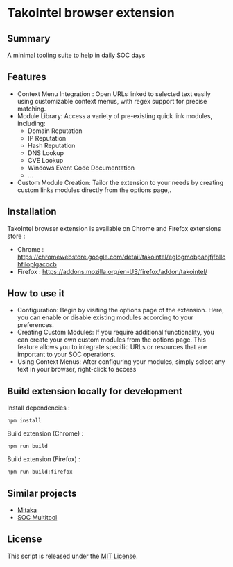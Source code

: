 # TakoIntel browser extension

## Summary 

A minimal tooling suite to help in daily SOC days

## Features 

- Context Menu Integration : Open URLs linked to selected text easily using customizable context menus, with regex support for precise matching.
- Module Library: Access a variety of pre-existing quick link modules, including:
    - Domain Reputation
    - IP Reputation
    - Hash Reputation
    - DNS Lookup
    - CVE Lookup
    - Windows Event Code Documentation 
    - ...
- Custom Module Creation: Tailor the extension to your needs by creating custom links modules directly from the options page,.

## Installation

TakoIntel browser extension is available on Chrome and Firefox extensions store :
- Chrome : https://chromewebstore.google.com/detail/takointel/eglogmobpahjfjfbllchfiloplgacocb
- Firefox : https://addons.mozilla.org/en-US/firefox/addon/takointel/

## How to use it

- Configuration: Begin by visiting the options page of the extension. Here, you can enable or disable existing modules according to your preferences.
- Creating Custom Modules: If you require additional functionality, you can create your own custom modules from the options page. This feature allows you to integrate specific URLs or resources that are important to your SOC operations.
- Using Context Menus: After configuring your modules, simply select any text in your browser, right-click to access

## Build extension locally for development 

Install dependencies : 

``` 
npm install
``` 

Build extension (Chrome) :

```
npm run build
``` 

Build extension (Firefox) :

```
npm run build:firefox
``` 

## Similar projects

- [Mitaka](https://github.com/ninoseki/mitaka)
- [SOC Multitool](https://github.com/zdhenard42/SOC-Multitool)

## License

This script is released under the [MIT License](https://opensource.org/licenses/MIT).